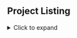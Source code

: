 
## Project Listing

<details><summary>Click to expand</summary><br>

| - | Object | Type | Path | Warnings | Parents | Children |
| --- | --- | --- | --- | --- | --- | --- |
| ⛏️ | PRINT | MODULE | `core\print.rpgle` | ✅ | 0 | 0 |

* *Parents* are objects that depend on this object.
* *Children* are objects that this object depends on.

</details>
